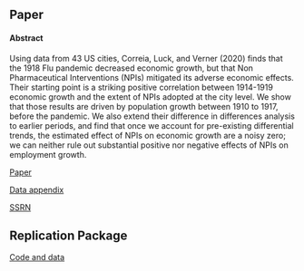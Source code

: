 ## Paper

#### Abstract

Using data from 43 US cities, Correia, Luck, and Verner (2020) finds that the 1918 Flu pandemic decreased economic growth, but that Non Pharmaceutical Interventions (NPIs) mitigated its adverse economic effects. Their starting point is a striking positive correlation between 1914-1919 economic growth and the extent of NPIs adopted at the city level. We show that those results are driven by population growth between 1910 to 1917, before the pandemic. We also extend their difference in differences analysis to earlier periods, and find that once we account for pre-existing differential trends, the estimated effect of NPIs on economic growth are a noisy zero; we can neither rule out substantial positive nor negative effects of NPIs on employment growth.

[Paper](paper.pdf)

[Data appendix](data_appendix.pdf)

[SSRN](https://papers.ssrn.com/sol3/papers.cfm?abstract_id=3590008)


## Replication Package

[Code and data](1918_npi_effects.zip)
